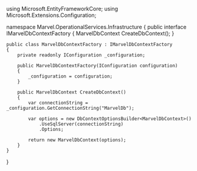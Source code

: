 using Microsoft.EntityFrameworkCore;
using Microsoft.Extensions.Configuration;

namespace Marvel.OperationalServices.Infrastructure
{
    public interface IMarvelDbContextFactory
    {
        MarvelDbContext CreateDbContext();
    }

    public class MarvelDbContextFactory : IMarvelDbContextFactory
    {
        private readonly IConfiguration _configuration;

        public MarvelDbContextFactory(IConfiguration configuration)
        {
            _configuration = configuration;
        }

        public MarvelDbContext CreateDbContext()
        {
            var connectionString = _configuration.GetConnectionString("MarvelDb");

            var options = new DbContextOptionsBuilder<MarvelDbContext>()
                .UseSqlServer(connectionString)
                .Options;

            return new MarvelDbContext(options);
        }
    }
}